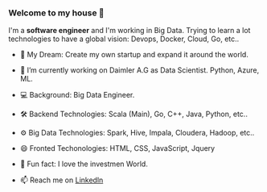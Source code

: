 ### Welcome to my house 👋

I'm a **software engineer** and I'm working in Big Data. Trying to learn a lot technologies to have a global vision: Devops, Docker, Cloud, Go, etc..

- 🚀 My Dream: Create my own startup and expand it around the world.

- 🔭 I’m currently working on Daimler A.G as Data Scientist. Python, Azure, ML.

- 💻 Background: Big Data Engineer.

- 🛠️ Backend Technologies: Scala (Main), Go, C++, Java, Python, etc..

- ⚙️ Big Data Technologies: Spark, Hive, Impala, Cloudera, Hadoop, etc..

- 😄 Fronted Techonologies: HTML, CSS, JavaScript, Jquery

- 🎁 Fun fact: I love the investmen World.

- 📫 Reach me on [Linkedln](https://www.linkedin.com/in/damasosanchezarenas/)


<!--
**damasosanchezarenas/damasosanchezarenas** is a ✨ _special_ ✨ repository because its `README.md` (this file) appears on your GitHub profile.

Here are some ideas to get you started:

- 🔭 I’m currently working on ...
- 🌱 I’m currently learning ...
- 👯 I’m looking to collaborate on ...
- 🤔 I’m looking for help with ...
- 💬 Ask me about ...
- 📫 How to reach me: ...
- 😄 Pronouns: ...
- ⚡ Fun fact: ...
-->
